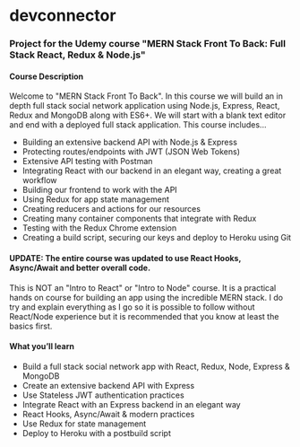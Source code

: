 # devconnector

### Project for the Udemy course "MERN Stack Front To Back: Full Stack React, Redux & Node.js"


#### Course Description

Welcome to "MERN Stack Front To Back". In this course we will build an in depth full stack social network application using Node.js, Express, React, Redux and MongoDB along with ES6+. We will start with a blank text editor and end with a deployed full stack application. This course includes...

* Building an extensive backend API with Node.js & Express
* Protecting routes/endpoints with JWT (JSON Web Tokens)
* Extensive API testing with Postman
* Integrating React with our backend in an elegant way, creating a great workflow
* Building our frontend to work with the API
* Using Redux for app state management
* Creating reducers and actions for our resources
* Creating many container components that integrate with Redux
* Testing with the Redux Chrome extension
* Creating a build script, securing our keys and deploy to Heroku using Git


#### UPDATE: The entire course was updated to use React Hooks, Async/Await and better overall code.

This is NOT an "Intro to React" or "Intro to Node" course. It is a practical hands on course for building an app using the incredible MERN stack. I do try and explain everything as I go so it is possible to follow without React/Node experience but it is recommended that you know at least the basics first.

#### What you’ll learn

* Build a full stack social network app with React, Redux, Node, Express & MongoDB
* Create an extensive backend API with Express
* Use Stateless JWT authentication practices
* Integrate React with an Express backend in an elegant way
* React Hooks, Async/Await & modern practices
* Use Redux for state management
* Deploy to Heroku with a postbuild script
